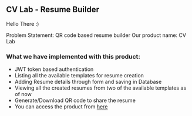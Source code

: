 ## CV Lab - Resume Builder
Hello There :)

Problem Statement: QR code based resume builder
Our product name: CV Lab

### What we have implemented with this product:
* JWT token based authentication
* Listing all the available templates for resume creation
* Adding Resume details through form and saving in Database
* Viewing all the created resumes from two of the available templates as of now
* Generate/Download QR code to share the resume
* You can access the product from [here](https://cv-lab-ineuron.herokuapp.com)
